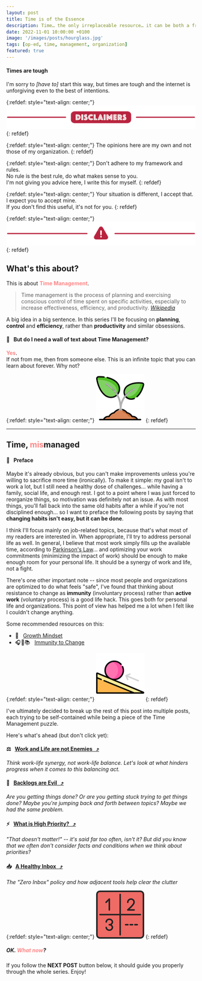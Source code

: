 ```yaml
---
layout: post
title: Time is of the Essence
description: Time… the only irreplaceable resource… it can be both a friend and an enemy. What happens when time turns against you?
date: 2022-11-01 10:00:00 +0100
image: '/images/posts/hourglass.jpg'
tags: [op-ed, time, management, organization]
featured: true
---
```


#### Times are tough

I'm sorry to _[have to]_ start this way, but times are tough and the internet is unforgiving even to the best of intentions.

{:refdef: style="text-align: center;"}
![Disclaimer Title](/images/brand/content/disclaimer-top.png)
{: refdef}

{:refdef: style="text-align: center;"}
The opinions here are my own and not those of my organization.
{: refdef}

{:refdef: style="text-align: center;"}
Don't adhere to my framework and rules.  
No rule is the best rule, do what makes sense to you.  
I'm not giving you advice here, I write this for myself.
{: refdef}

{:refdef: style="text-align: center;"}
Your situation is different, I accept that.  
I expect you to accept mine.  
If you don't find this useful, it's not for you.
{: refdef}

{:refdef: style="text-align: center;"}
![Disclaimer Footer](/images/brand/content/disclaimer-bottom.png)
{: refdef}

## What's this about?

This is about **<font color="#F88">Time Management</font>**.

> Time management is the process of planning and exercising conscious control of time spent on specific activities, especially to increase effectiveness, efficiency, and productivity.
> <cite>[Wikipedia](https://en.wikipedia.org/wiki/Time_management)</cite>

A big idea in a big sentence. In this series I'll be focusing on **planning**, **control** and **efficiency**, rather than **productivity** and similar obsessions.

#### 💬 &nbsp; But do I need a wall of text about Time Management?

**<font color="#F88">Yes</font>**.  
If not from me, then from someone else. This is an infinite topic that you can learn about forever. Why not?

{:refdef: style="text-align: center;"}
![Growth](/images/posts/time-management-plant.png)
{: refdef}

-----

## Time, <font color="#F88">mis</font>managed

#### 📝 &nbsp; Preface

Maybe it's already obvious, but you can't make improvements unless you're willing to sacrifice more time (ironically). To make it simple: my goal isn't to work a lot, but I still need a healthy dose of challenges… while having a family, social life, and enough rest. I got to a point where I was just forced to reorganize things, so motivation was definitely not an issue. As with most things, you'll fall back into the same old habits after a while if you're not disciplined enough… so I want to preface the following posts by saying that **changing habits isn't easy, but it can be done**.

I think I'll focus mainly on job-related topics, because that's what most of my readers are interested in. When appropriate, I'll try to address personal life as well. In general, I believe that most work simply fills up the available time, according to [Parkinson's Law](https://en.wikipedia.org/wiki/Parkinson%27s_law)… and optimizing your work commitments (minimizing the impact of work) should be enough to make enough room for your personal life. It should be a synergy of work and life, not a fight.

There's one other important note -- since most people and organizations are optimized to do what feels "safe", I've found that thinking about resistance to change as **immunity** (involuntary process) rather than **active work** (voluntary process) is a good life hack. This goes both for personal life and organizations. This point of view has helped me a lot when I felt like I couldn't change anything.

Some recommended resources on this:

  - 👀 &nbsp; [Growth Mindset](https://www.youtube.com/watch?v=hiiEeMN7vbQ)
  - 🎧📱📚 &nbsp; [Immunity to Change](https://www.amazon.com/Immunity-to-Change-audiobook/dp/B01L0KZYGI)

{:refdef: style="text-align: center;"}
![Forcing changes](/images/posts/time-management-force.png)
{: refdef}

I've ultimately decided to break up the rest of this post into multiple posts, each trying to be self-contained while being a piece of the Time Management puzzle.  

Here's what's ahead (but don't click yet):

#### ⚖️ &nbsp; [Work and Life are not Enemies &nbsp; ⤴️](/2022/11/01/Work-and-Life-are-not-Enemies)

_Think work-life synergy, not work-life balance. Let's look at what hinders progress when it comes to this balancing act._

#### 👹 &nbsp; [Backlogs are Evil &nbsp; ⤴️](/2022/11/01/Backlogs-are-Evil)

_Are you getting things done? Or are you getting stuck trying to get things done? Maybe you're jumping back and forth between topics? Maybe we had the same problem._

#### ⚡️ &nbsp; [What is High Priority? &nbsp; ⤴️](/2022/11/01/What-is-High-Priority)

_"That doesn't matter!" -- it's said far too often, isn't it? But did you know that we often don't consider facts and conditions when we think about priorities?_

#### 📥 &nbsp; [A Healthy Inbox &nbsp; ⤴️](/2022/11/01/A-Healthy-Inbox)

_The "Zero Inbox" policy and how adjacent tools help clear the clutter_

{:refdef: style="text-align: center;"}
![Series Numbers](/images/posts/time-management-numbers.png)
{: refdef}

##### OK. <font color="#F88">What now</font>?

If you follow the **NEXT POST** button below, it should guide you properly through the whole series. Enjoy!
